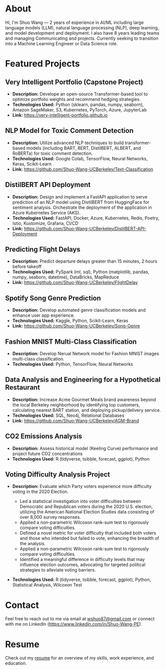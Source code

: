 # About

Hi, I'm Shuo Wang — 2 years of experience in AI/ML including large language models (LLM), natural language processing (NLP), deep learning, and model development and deployment. I also have 8 years leading teams and managing Communicating and projects.
Currently seeking to transition into a Machine Learning Engineer or Data Science role.


# Featured Projects

## Very Intelligent Portfolio (Capstone Project)
- **Description:** Develope an open-source Transformer-based tool to optimize portfolio weights and recommend hedging strategies.  
- **Technologies Used:** Python (sklearn, pandas, numpy, seaborn), Amazon SageMaker, S3, Kubernetes, PyTorch, Azure, JupyterLab
- **Link:** https://very-intelligent-portfolio.github.io

## NLP Model for Toxic Comment Detection
- **Description:** Utilize advanced NLP techniques to build transformer-based models (including BART, BERT, DistilBERT, ALBERT, and RoBERTa) for toxic comment detection.  
- **Technologies Used:** Google Colab, TensorFlow, Neural Networks, Keras, Scikit-Learn
- **Link:** https://github.com/Shuo-Wang-UCBerkeley/Text-Classification

## DistilBERT API Deployment
- **Description:** Design and implement a FastAPI application to serve prediction of an NLP model using DistilBERT from HuggingFace for sentiment analysis. Orchestrate the deployment of the application in Azure Kubernetes Service (AKS).  
- **Technologies Used:** FastAPI, Docker, Azure, Kubernetes, Redis, Poetry, Istio, Kustomize, Grafana, CI/CD
- **Link:** https://github.com/Shuo-Wang-UCBerkeley/DistilBERT-API-Deployment

## Predicting Flight Delays
- **Description:** Predict departure delays greater than 15 minutes, 2 hours before takeoff
- **Technologies Used:** PySpark (ml, sql), Python (matplotlib, pandas, numpy, seaborn, datetime), DataBricks, MapReduce
- **Link:** https://github.com/Shuo-Wang-UCBerkeley/FlightDelay

## Spotify Song Genre Prediction
- **Description:** Develop automated genre classification models and enhance user app experience. 
- **Technologies Used:** Kaggle, Python, Scikit-Learn, Keras
- **Link:** https://github.com/Shuo-Wang-UCBerkeley/Song-Genre

## Fashion MNIST Multi-Class Classification 
- **Description:** Develop Nerual Network model for Fashion MNIST images multi-class classification. 
- **Technologies Used:** Python, TensorFlow, Neural Networks

## Data Analysis and Engineering for a Hypothetical Restaurant 
- **Description:** Increase Acme Gourmet Meals brand awareness beyond the local Berkeley neighborhood by identifying top customers, calculating nearest BART station, and deploying pickup/delivery service. 
- **Technologies Used:** SQL, Neo4j, Relational Databases
- **Link:** https://github.com/Shuo-Wang-UCBerkeley/AGM-Brand

## CO2 Emissions Analysis 
- **Description:** Assess historical model (Keeling Curve) performance and project future CO2 concentrations
- **Technologies Used:** R (tidyverse, tsibble, forecast, ggplot), Python

## Voting Difficulty Analysis Project 
- **Description:** Evaluate which Party voters experience more difficulty voting in the 2020 Election.
    -   Led a statistical investigation into voter difficulties between Democratic and Republican voters during the 2020 U.S. election, utilizing the American National Election Studies data consisting of over 8,000 survey responses.
    -   Applied a non-parametric Wilcoxon rank-sum test to rigorously compare voting difficulties.
    -   Defined a novel metric for voter difficulty that included both voters and those who intended but failed to vote, enhancing the breadth of the analysis.
    -   Applied a non-parametric Wilcoxon rank-sum test to rigorously compare voting difficulties.
    -   Identified a meaningful difference in difficulty levels that may influence election outcomes, advocating for targeted political strategies to alleviate voting barriers.
    
- **Technologies Used:** R (tidyverse, tsibble, forecast, ggplot), Python, Statistical Analysis, Wilcoxon Test


# Contact

Feel free to reach out to me via email at wshuo87@gmail.com or connect with me on LinkedIn (https://www.linkedin.com/in/Shuo-Wang-PE).

# Resume

Check out my [resume](https://github.com/Shuo-Wang-UCBerkeley/Resume/blob/main/Resume-Shuo_Wang.pdf) for an overview of my skills, work experience, and education.
